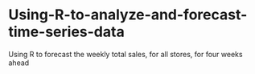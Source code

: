 # Using-R-to-analyze-and-forecast-time-series-data
Using R to forecast the weekly total sales, for all stores, for four weeks ahead
